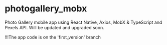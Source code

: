 # photogallery_mobx
Photo Gallery mobile app using React Native, Axios, MobX &amp; TypeScript and Pexels API. Will be updated and upgraded soon. 

!!!The app code is on the 'first_version' branch
